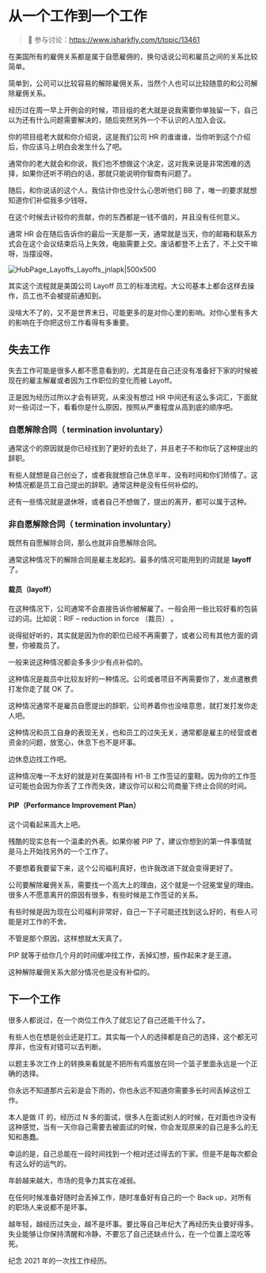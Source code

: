 # 从一个工作到一个工作

> 🔔 参与讨论：https://www.isharkfly.com/t/topic/13461

在美国所有的雇佣关系都是属于自愿雇佣的，换句话说公司和雇员之间的关系比较简单。

简单到，公司可以比较容易的解除雇佣关系，当然个人也可以比较随意的和公司解除雇佣关系。

经历过在周一早上开例会的时候，项目组的老大就是说我需要你单独留一下，自己以为还有什么问题需要解决的，随后突然另外一个不认识的人加入会议。

你的项目组老大就和你介绍说，这是我们公司 HR 的谁谁谁，当你听到这个介绍后，你应该马上明白会发生什么了吧。

通常你的老大就会和你说，我们也不想做这个决定，这对我来说是非常困难的选择，如果你还听不明白的话，那就只能说明你智商有问题了。

随后，和你说话的这个人，我估计你也没什么心思听他们 BB 了，唯一的要求就想知道你们补偿我多少钱呀。

在这个时候去计较你的贡献，你的东西都是一钱不值的，并且没有任何意义。

通常 HR 会在随后告诉你的最后一天是那一天，通常就是当天，你的邮箱和联系方式会在这个会议结束后马上失效，电脑需要上交。废话都登不上去了，不上交干嘛呀，当摆设呀。

![HubPage_Layoffs_Layoffs_jnlapk|500x500](https://cdn.isharkfly.com/com-isharkfly-www/discourse-uploads/original/2X/0/0c38e9a64f1f16ce254c6635fac95ba515ab9336.png)

其实这个流程就是美国公司 Layoff 员工的标准流程。大公司基本上都会这样去操作，员工也不会被提前通知到。

没啥大不了的，又不是世界末日，可能更多的是对你心里的影响。对你心里有多大的影响在于你把这份工作看得有多重要。

## 失去工作

失去工作可能是很多人都不愿意看到的，尤其是在自己还没有准备好下家的时候被现在的雇主解雇或者因为工作职位的变化而被 Layoff。

正是因为经历过所以才会有研究，从来没有想过 HR 中间还有这么多词汇，下面就对一些词过一下，看看你是什么原因，按照从严重程度从高到底的顺序吧。

### 自愿解除合同（ termination involuntary）

通常这个的原因就是你已经找到了更好的去处了，并且老子不和你玩了这种提出的辞职。

有些人就想是自己创业了，或者我就想自己休息半年，没有时间和你们矫情了。这种情况都是员工自己提出的辞职。通常这种是没有任何补偿的。

还有一些情况就是退休呀，或者自己不想做了，提出的离开，都可以属于这种。

### 非自愿解除合同（ termination involuntary）

既然有自愿解除合同，那么也就非自愿解除合同。

通常这种情况下的解除合同是雇主发起的。最多的情况可能用到的词就是 **layoff** 了。

#### 裁员（layoff）

在这种情况下，公司通常不会直接告诉你被解雇了。一般会用一些比较好看的包装过的词。比如说：RIF – reduction in force （裁员） 。

说得挺好听的，其实就是因为你的职位已经不再需要了，或者公司有其他方面的调整，你被裁员了。

一般来说这种情况都会多多少少有点补偿的。

这种情况是裁员中比较友好的一种情况。公司或者项目不再需要你了，发点遣散费打发你走了就 OK 了。

这种情况通常不是雇员自愿提出的辞职，公司养着你也没啥意思，就打发打发你走人吧。

这种情况和员工自身的表现无关，也和员工的过失无关，通常都是雇主的经营或者资金的问题，放宽心，休息下也不是坏事。

边休息边找工作吧。

这种情况唯一不太好的就是对在美国持有 H1-B 工作签证的童鞋。因为你的工作签证可能也会因为你丢了工作而失效，建议你可以和公司商量下终止合同的时间。

#### PIP（Performance Improvement Plan）

这个词看起来高大上吧。

残酷的现实总有一个温柔的外表。如果你被 PIP 了，建议你想到的第一件事情就是马上开始找另外的一个工作了。

不要想着我要留下来，这个公司福利真好，也许我改进下就会变得更好了。

公司要解除雇佣关系，需要找一个高大上的理由，这个就是一个冠冕堂皇的理由。很多人不愿意离开的原因有很多，有些时候是工作签证的关系。

有些时候是因为现在公司福利非常好，自己一下子可能还找到这么好的，有些人可能是对工作的不舍。

不管是那个原因，这样想就太天真了。

PIP 就等于给你几个月的时间缓冲找工作，丢掉幻想，振作起来才是王道。

这种解除雇佣关系大部分情况也是没有补偿的。

## 下一个工作

很多人都说过，在一个岗位工作久了就忘记了自己还能干什么了。

有些人也在想是创业还是打工。其实每一个人的选择都是自己的选择，这个都无可厚非，也没有对错可以去判断。

以题主多次工作上的转换来看就是不把所有鸡蛋放在同一个篮子里面永远是一个正确的选择。

你永远不知道那片云彩是会下雨的，你也永远不知道你需要多长时间丢掉这份工作。

本人是做 IT 的，经历过 N 多的面试，很多人在面试别人的时候，在对面也许没有这种感觉，当有一天你自己需要去被面试的时候，你会发现原来的自己是多么的无知和愚蠢。

幸运的是，自己总能在一段时间找到一个相对还过得去的下家。但是不是每次都会有这么好的运气的。

年龄越来越大，市场的竞争力其实在减弱。

在任何时候准备好随时会丢掉工作，随时准备好有自己的一个 Back up，对所有的职场人来说都不是坏事。

越年轻，越经历过失业，越不是坏事。要比等自己年纪大了再经历失业要好得多。失业能够让你保持清醒和冷静，不要忘了自己还缺点什么，在一个位置上混吃等死。

纪念 2021 年的一次找工作经历。